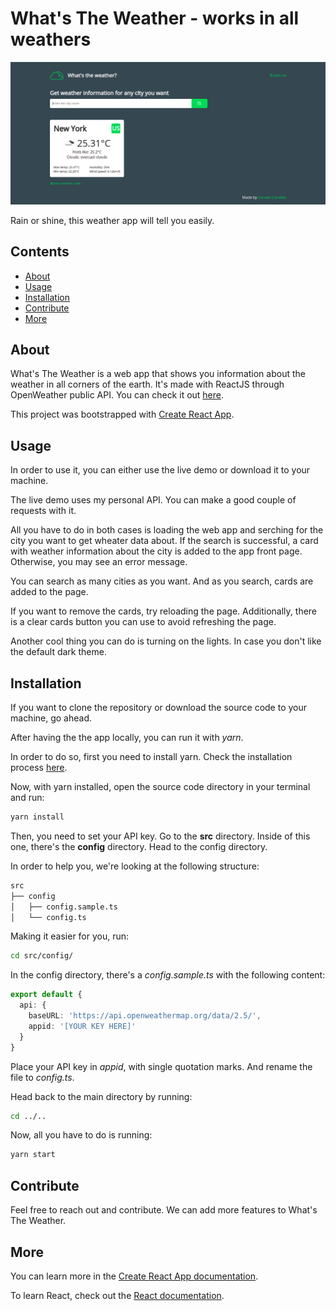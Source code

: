 # What's The Weather - works in all weathers

<p align="center">
    <img src="https://github.com/giovcandido/whats-the-weather/blob/master/images/example.png" alt="Sedona downloading a playlist">
</p>

Rain or shine, this weather app will tell you easily.

## Contents

- [About](#about)
- [Usage](#usage)
- [Installation](#installation)
- [Contribute](#contribute)
- [More](#more)

## About

What's The Weather is a web app that shows you information about the weather in all corners of the earth. It's made with ReactJS through OpenWeather public API. You can check it out [here](https://giovcandido.github.io/whats-the-weather/).

This project was bootstrapped with [Create React App](https://github.com/facebook/create-react-app).

## Usage

In order to use it, you can either use the live demo or download it to your machine.

The live demo uses my personal API. You can make a good couple of requests with it.

All you have to do in both cases is loading the web app and serching for the city you want to get wheater data about. If the search is successful, a card with weather information about the city is added to the app front page. Otherwise, you may see an error message.

You can search as many cities as you want. And as you search, cards are added to the page. 

If you want to remove the cards, try reloading the page. Additionally, there is a clear cards button you can use to avoid refreshing the page.

Another cool thing you can do is turning on the lights. In case you don't like the default dark theme.

## Installation

If you want to clone the repository or download the source code to your machine, go ahead.

After having the the app locally, you can run it with _yarn_.

In order to do so, first you need to install yarn. Check the installation process [here](https://classic.yarnpkg.com/lang/en/docs/install/).

Now, with yarn installed, open the source code directory in your terminal and run:
```bash
yarn install
```

Then, you need to set your API key. Go to the __src__ directory. Inside of this one, there's the __config__ directory. Head to the config directory.

In order to help you, we're looking at the following structure:
```bash
src
├── config
│   ├── config.sample.ts
│   └── config.ts
```

Making it easier for you, run:
```bash
cd src/config/
```

In the config directory, there's a _config.sample.ts_ with the following content:
```ts
export default {
  api: {
    baseURL: 'https://api.openweathermap.org/data/2.5/',
    appid: '[YOUR KEY HERE]'
  }
}
```

Place your API key in _appid_, with single quotation marks. And rename the file to _config.ts_.

Head back to the main directory by running:
```bash
cd ../..
```

Now, all you have to do is running:
```bash
yarn start
```

## Contribute

Feel free to reach out and contribute. We can add more features to What's The Weather.

## More

You can learn more in the [Create React App documentation](https://facebook.github.io/create-react-app/docs/getting-started).

To learn React, check out the [React documentation](https://reactjs.org/).
